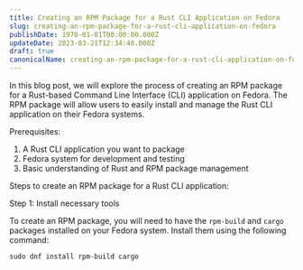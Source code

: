 ```yaml
---
title: Creating an RPM Package for a Rust CLI Application on Fedora
slug: creating-an-rpm-package-for-a-rust-cli-application-on-fedora
publishDate: 1970-01-01T00:00:00.000Z
updateDate: 2023-03-21T12:34:48.000Z
draft: true
canonicalName: creating-an-rpm-package-for-a-rust-cli-application-on-fedora
---
```


In this blog post, we will explore the process of creating an RPM package for a Rust-based Command Line Interface (CLI) application on Fedora. The RPM package will allow users to easily install and manage the Rust CLI application on their Fedora systems.

Prerequisites:

1. A Rust CLI application you want to package
2. Fedora system for development and testing
3. Basic understanding of Rust and RPM package management

Steps to create an RPM package for a Rust CLI application:

Step 1: Install necessary tools

To create an RPM package, you will need to have the `rpm-build` and `cargo` packages installed on your Fedora system. Install them using the following command:

```
sudo dnf install rpm-build cargo
```
